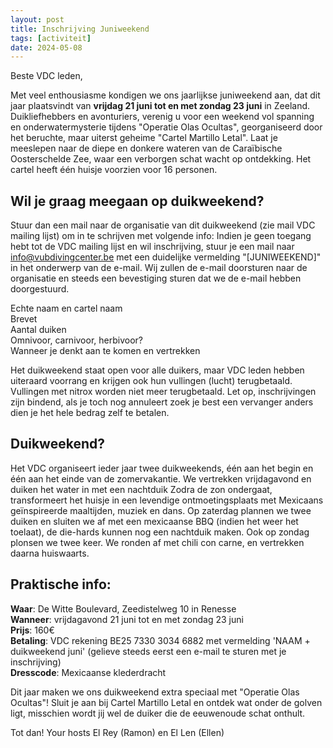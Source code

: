 ```yaml
---
layout: post
title: Inschrijving Juniweekend
tags: [activiteit]
date: 2024-05-08
---
```

Beste VDC leden,

Met veel enthousiasme kondigen we ons jaarlijkse juniweekend aan, dat dit jaar plaatsvindt van **vrijdag 21 juni tot en met zondag 23 juni** in Zeeland. 
Duikliefhebbers en avonturiers, verenig u voor een weekend vol spanning en onderwatermysterie tijdens "Operatie Olas Ocultas", georganiseerd door het beruchte, maar uiterst geheime "Cartel Martillo Letal". 
Laat je meeslepen naar de diepe en donkere wateren van de Caraïbische Oosterschelde Zee, waar een verborgen schat wacht op ontdekking.
Het cartel heeft één huisje voorzien voor 16 personen.

## Wil je graag meegaan op duikweekend? 
Stuur dan een mail naar de organisatie van dit duikweekend (zie mail VDC mailing lijst) om in te schrijven met volgende info:
Indien je geen toegang hebt tot de VDC mailing lijst en wil inschrijving, stuur je een mail naar [info@vubdivingcenter.be](mailto:info@vubdivingcenter.be)
met een duidelijke vermelding "[JUNIWEEKEND]" in het onderwerp van de e-mail. Wij zullen de e-mail doorsturen naar de organisatie en steeds een bevestiging sturen
dat we de e-mail hebben doorgestuurd.

Echte naam en cartel naam\
Brevet\
Aantal duiken\
Omnivoor, carnivoor, herbivoor?\
Wanneer je denkt aan te komen en vertrekken

Het duikweekend staat open voor alle duikers, maar VDC leden hebben uiteraard voorrang en krijgen ook hun vullingen (lucht) terugbetaald. Vullingen met nitrox worden niet meer terugbetaald.
Let op, inschrijvingen zijn bindend, als je toch nog annuleert zoek je best een vervanger anders dien je het hele bedrag zelf te betalen.

## Duikweekend?
Het VDC organiseert ieder jaar twee duikweekends, één aan het begin en één aan het einde van de zomervakantie. We vertrekken vrijdagavond en duiken het water in met een nachtduik
Zodra de zon ondergaat, transformeert het huisje in een levendige ontmoetingsplaats met Mexicaans geïnspireerde maaltijden, muziek en dans. 
Op zaterdag plannen we twee duiken en sluiten we af met een mexicaanse BBQ (indien het weer het toelaat), de die-hards kunnen nog een nachtduik maken.
Ook op zondag plonsen we twee keer. We ronden af met chili con carne, en vertrekken daarna huiswaarts.

## Praktische info:
**Waar**: De Witte Boulevard, Zeedistelweg 10 in Renesse\
**Wanneer**: vrijdagavond 21 juni tot en met zondag 23 juni\
**Prijs**: 160€\
**Betaling**: VDC rekening BE25 7330 3034 6882 met vermelding 'NAAM + duikweekend juni' (gelieve steeds eerst een e-mail te sturen met je inschrijving)\
**Dresscode**: Mexicaanse klederdracht

Dit jaar maken we ons duikweekend extra speciaal met "Operatie Olas Ocultas"! 
Sluit je aan bij Cartel Martillo Letal en ontdek wat onder de golven ligt, misschien wordt jij wel de duiker die de eeuwenoude schat onthult.

Tot dan!
Your hosts El Rey (Ramon) en El Len (Ellen)
